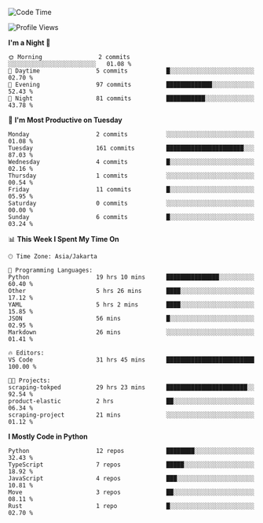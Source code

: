 <!--START_SECTION:waka-->
![Code Time](http://img.shields.io/badge/Code%20Time-1%2C777%20hrs%2051%20mins-blue)

![Profile Views](http://img.shields.io/badge/Profile%20Views-0-blue)

**I'm a Night 🦉** 

```text
🌞 Morning                2 commits           ░░░░░░░░░░░░░░░░░░░░░░░░░   01.08 % 
🌆 Daytime                5 commits           █░░░░░░░░░░░░░░░░░░░░░░░░   02.70 % 
🌃 Evening                97 commits          █████████████░░░░░░░░░░░░   52.43 % 
🌙 Night                  81 commits          ███████████░░░░░░░░░░░░░░   43.78 % 
```
📅 **I'm Most Productive on Tuesday** 

```text
Monday                   2 commits           ░░░░░░░░░░░░░░░░░░░░░░░░░   01.08 % 
Tuesday                  161 commits         ██████████████████████░░░   87.03 % 
Wednesday                4 commits           █░░░░░░░░░░░░░░░░░░░░░░░░   02.16 % 
Thursday                 1 commits           ░░░░░░░░░░░░░░░░░░░░░░░░░   00.54 % 
Friday                   11 commits          █░░░░░░░░░░░░░░░░░░░░░░░░   05.95 % 
Saturday                 0 commits           ░░░░░░░░░░░░░░░░░░░░░░░░░   00.00 % 
Sunday                   6 commits           █░░░░░░░░░░░░░░░░░░░░░░░░   03.24 % 
```


📊 **This Week I Spent My Time On** 

```text
🕑︎ Time Zone: Asia/Jakarta

💬 Programming Languages: 
Python                   19 hrs 10 mins      ███████████████░░░░░░░░░░   60.40 % 
Other                    5 hrs 26 mins       ████░░░░░░░░░░░░░░░░░░░░░   17.12 % 
YAML                     5 hrs 2 mins        ████░░░░░░░░░░░░░░░░░░░░░   15.85 % 
JSON                     56 mins             █░░░░░░░░░░░░░░░░░░░░░░░░   02.95 % 
Markdown                 26 mins             ░░░░░░░░░░░░░░░░░░░░░░░░░   01.41 % 

🔥 Editors: 
VS Code                  31 hrs 45 mins      █████████████████████████   100.00 % 

🐱‍💻 Projects: 
scraping-tokped          29 hrs 23 mins      ███████████████████████░░   92.54 % 
product-elastic          2 hrs               ██░░░░░░░░░░░░░░░░░░░░░░░   06.34 % 
scraping-project         21 mins             ░░░░░░░░░░░░░░░░░░░░░░░░░   01.12 % 
```

**I Mostly Code in Python** 

```text
Python                   12 repos            ████████░░░░░░░░░░░░░░░░░   32.43 % 
TypeScript               7 repos             █████░░░░░░░░░░░░░░░░░░░░   18.92 % 
JavaScript               4 repos             ███░░░░░░░░░░░░░░░░░░░░░░   10.81 % 
Move                     3 repos             ██░░░░░░░░░░░░░░░░░░░░░░░   08.11 % 
Rust                     1 repo              █░░░░░░░░░░░░░░░░░░░░░░░░   02.70 % 
```




<!--END_SECTION:waka-->
